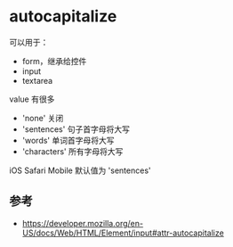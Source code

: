 # autocapitalize

可以用于：

- form，继承给控件
- input
- textarea

value 有很多

- 'none' 关闭
- 'sentences' 句子首字母将大写
- 'words' 单词首字母将大写
- 'characters' 所有字母将大写

iOS Safari Mobile 默认值为 'sentences'

## 参考

- https://developer.mozilla.org/en-US/docs/Web/HTML/Element/input#attr-autocapitalize
